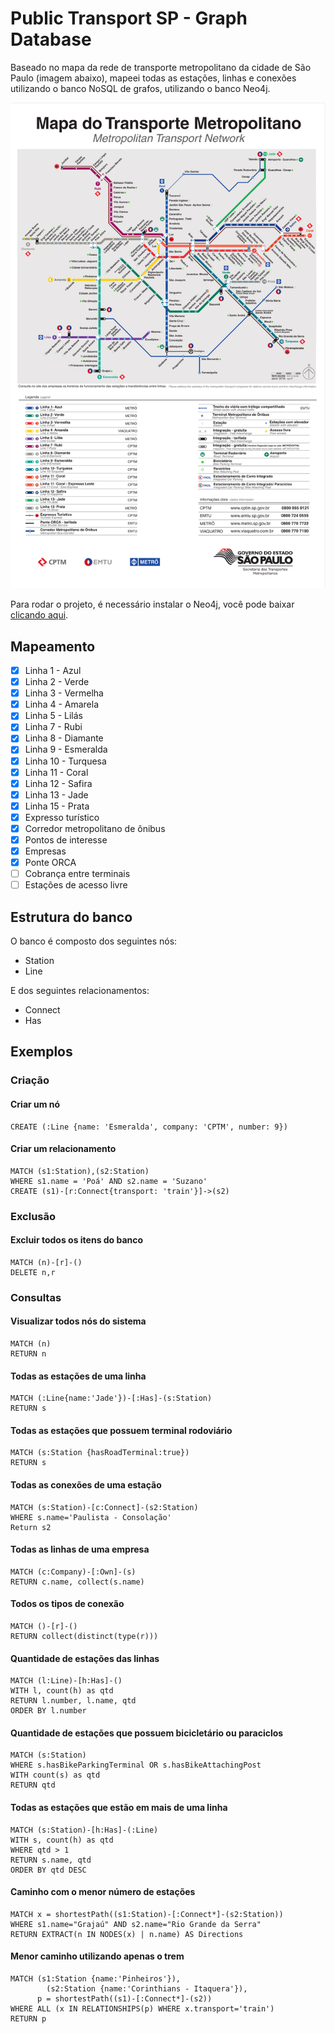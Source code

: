 # Public Transport SP - Graph Database

Baseado no mapa da rede de transporte metropolitano da cidade de São Paulo (imagem abaixo), mapeei todas as estações, linhas e conexões utilizando o banco NoSQL de grafos, utilizando o banco Neo4j.

![Map](img/map.png?raw=true "Map")

Para rodar o projeto, é necessário instalar o Neo4j, você pode baixar [clicando aqui](https://neo4j.com/download/?ref=hro).

## Mapeamento
- [x] Linha 1 - Azul
- [x] Linha 2 - Verde
- [x] Linha 3 - Vermelha
- [x] Linha 4 - Amarela
- [x] Linha 5 - Lilás
- [x] Linha 7 - Rubi
- [x] Linha 8 - Diamante
- [x] Linha 9 - Esmeralda
- [x] Linha 10 - Turquesa
- [x] Linha 11 - Coral
- [x] Linha 12 - Safira
- [x] Linha 13 - Jade
- [x] Linha 15 - Prata
- [x] Expresso turístico
- [x] Corredor metropolitano de ônibus
- [x] Pontos de interesse
- [x] Empresas
- [x] Ponte ORCA
- [ ] Cobrança entre terminais
- [ ] Estações de acesso livre

## Estrutura do banco

O banco é composto dos seguintes nós:
- Station
- Line

E dos seguintes relacionamentos:
- Connect
- Has

## Exemplos

### Criação

#### Criar um nó

```
CREATE (:Line {name: 'Esmeralda', company: 'CPTM', number: 9})
```

#### Criar um relacionamento

```
MATCH (s1:Station),(s2:Station)
WHERE s1.name = 'Poá' AND s2.name = 'Suzano'
CREATE (s1)-[r:Connect{transport: 'train'}]->(s2)
```

### Exclusão

#### Excluir todos os itens do banco

```
MATCH (n)-[r]-()
DELETE n,r
```

### Consultas

#### Visualizar todos nós do sistema

```
MATCH (n)
RETURN n
```

#### Todas as estações de uma linha

```
MATCH (:Line{name:'Jade'})-[:Has]-(s:Station)
RETURN s
```

#### Todas as estações que possuem terminal rodoviário

```
MATCH (s:Station {hasRoadTerminal:true})
RETURN s
```

#### Todas as conexões de uma estação

```
MATCH (s:Station)-[c:Connect]-(s2:Station)
WHERE s.name='Paulista - Consolação'
Return s2
```

#### Todas as linhas de uma empresa

```
MATCH (c:Company)-[:Own]-(s)
RETURN c.name, collect(s.name)
```

#### Todos os tipos de conexão

```
MATCH ()-[r]-()
RETURN collect(distinct(type(r)))
```

#### Quantidade de estações das linhas

```
MATCH (l:Line)-[h:Has]-()
WITH l, count(h) as qtd
RETURN l.number, l.name, qtd
ORDER BY l.number
```

#### Quantidade de estações que possuem bicicletário ou paraciclos

```
MATCH (s:Station)
WHERE s.hasBikeParkingTerminal OR s.hasBikeAttachingPost
WITH count(s) as qtd
RETURN qtd
```

#### Todas as estações que estão em mais de uma linha

```
MATCH (s:Station)-[h:Has]-(:Line)
WITH s, count(h) as qtd
WHERE qtd > 1
RETURN s.name, qtd
ORDER BY qtd DESC
```

#### Caminho com o menor número de estações

```
MATCH x = shortestPath((s1:Station)-[:Connect*]-(s2:Station))
WHERE s1.name="Grajaú" AND s2.name="Rio Grande da Serra"
RETURN EXTRACT(n IN NODES(x) | n.name) AS Directions
```

#### Menor caminho utilizando apenas o trem

```
MATCH (s1:Station {name:'Pinheiros'}),
	    (s2:Station {name:'Corinthians - Itaquera'}),
      p = shortestPath((s1)-[:Connect*]-(s2))
WHERE ALL (x IN RELATIONSHIPS(p) WHERE x.transport='train')
RETURN p
```
